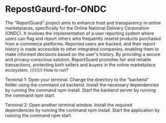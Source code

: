 # RepostGaurd-for-ONDC
The "ReportGuard" project aims to enhance trust and transparency in online marketplaces, specifically for the Online National Delivery Corporation (ONDC). It involves the implementation of a user reporting system where users can flag and report others who frequently resend products purchased from e-commerce platforms. Reported users are tracked, and their report history is made accessible to other integrated companies, enabling them to make informed decisions based on the user's history. By providing a secure and privacy-conscious solution, ReportGuard promotes fair and reliable transactions, protecting both sellers and buyers in the online marketplace ecosystem.
////////
How to run?

Terminal 1:
Open your terminal.
Change the directory to the "backend" folder using the command cd backend.
Install the necessary dependencies by running the command npm install.
Start the backend server by running the command npm start.

Terminal 2:
Open another terminal window.
Install the required dependencies by running the command npm install.
Start the application by running the command npm start.
